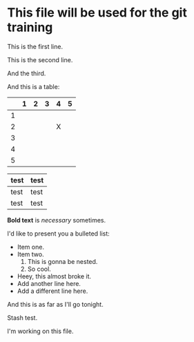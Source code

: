 # This file will be used for the git training

This is the first line.

This is the second line.

And the third.

And this is a table:


|  | 1 | 2 | 3 | 4 | 5 |
|---|---|---|---|---|---|
| 1 | | | | | |
| 2 | | | | X | |
| 3 | | | | | |
| 4 | | | | | |
| 5 | | | | | |

| test | test |
|---|---|
|test| test|
|test| test|


**Bold text** is *necessary* sometimes.

I'd like to present you a bulleted list:
- Item one.
- Item two.
    1. This is gonna be nested.
    2. So cool.
- Heey, this almost broke it.
- Add another line here.
- Add a different line here.

And this is as far as I'll go tonight.

Stash test.

I'm working on this file.
